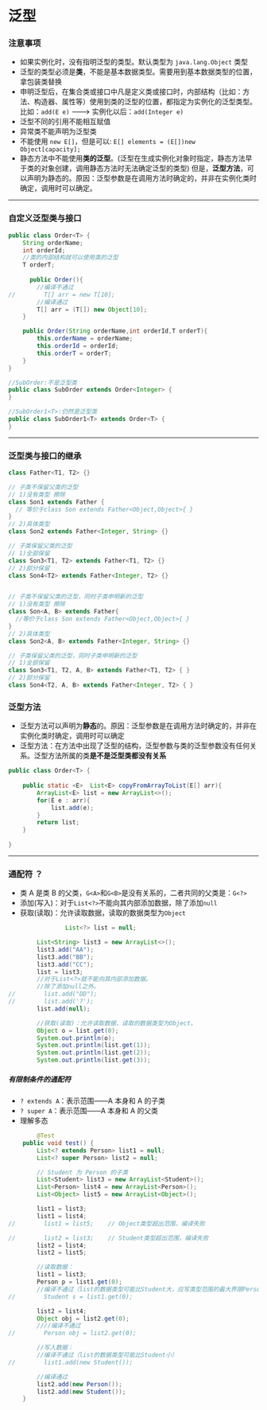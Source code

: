# 泛型

### 注意事项

- 如果实例化时，没有指明泛型的类型。默认类型为 `java.lang.Object` 类型
- 泛型的类型必须是**类**，不能是基本数据类型。需要用到基本数据类型的位置，拿包装类替换
- 申明泛型后，在集合类或接口中凡是定义类或接口时，内部结构（比如：方法、构造器、属性等）使用到类的泛型的位置，都指定为实例化的泛型类型。比如：`add(E e)`  ---> 实例化以后：`add(Integer e)`
- 泛型不同的引用不能相互赋值
- 异常类不能声明为泛型类
- 不能使用 `new E[]`，但是可以: `E[] elements = (E[])new Object[capacity];`
- 静态方法中不能使用**类的泛型**。(泛型在生成实例化对象时指定，静态方法早于类的对象创建，调用静态方法时无法确定泛型的类型)
但是，**泛型方法**，可以声明为静态的。原因：泛型参数是在调用方法时确定的，并非在实例化类时确定，调用时可以确定。

------

### 自定义泛型类与接口

```java
public class Order<T> {
    String orderName;
    int orderId;
    //类的内部结构就可以使用类的泛型
    T orderT;
  
	  public Order(){  
      	//编译不通过
//        T[] arr = new T[10];
        //编译通过
        T[] arr = (T[]) new Object[10];
    }

    public Order(String orderName,int orderId,T orderT){
        this.orderName = orderName;
        this.orderId = orderId;
        this.orderT = orderT;
    }
}
```

```java
//SubOrder:不是泛型类
public class SubOrder extends Order<Integer> {
}
```

```java
//SubOrder1<T>:仍然是泛型类
public class SubOrder1<T> extends Order<T> {
}
```

------

### 泛型类与接口的继承

```java
class Father<T1, T2> {}

// 子类不保留父类的泛型
// 1)没有类型 擦除
class Son1 extends Father {
  // 等价于class Son extends Father<Object,Object>{ }
}
// 2)具体类型
class Son2 extends Father<Integer, String> {}

// 子类保留父类的泛型
// 1)全部保留
class Son3<T1, T2> extends Father<T1, T2> {}
// 2)部分保留
class Son4<T2> extends Father<Integer, T2> {}


// 子类不保留父类的泛型，同时子类申明新的泛型
// 1)没有类型 擦除
class Son<A, B> extends Father{
  //等价于class Son extends Father<Object,Object>{ }
}
// 2)具体类型
class Son2<A, B> extends Father<Integer, String> {}

// 子类保留父类的泛型，同时子类申明新的泛型
// 1)全部保留
class Son3<T1, T2, A, B> extends Father<T1, T2> { }
// 2)部分保留
class Son4<T2, A, B> extends Father<Integer, T2> { }
```

### 泛型方法

- 泛型方法可以声明为**静态**的。原因：泛型参数是在调用方法时确定的，并非在实例化类时确定，调用时可以确定
- 泛型方法：在方法中出现了泛型的结构，泛型参数与类的泛型参数没有任何关系。泛型方法所属的类**是不是泛型类都没有关系**

```java
public class Order<T> {
  
	public static <E>  List<E> copyFromArrayToList(E[] arr){
        ArrayList<E> list = new ArrayList<>();
        for(E e : arr){
            list.add(e);
        }
        return list;
	}
  
}

```

------

### 通配符 ？

- 类 A 是类 B 的父类，`G<A>`和`G<B>`是没有关系的，二者共同的父类是：`G<?>`
- 添加(写入)：对于`List<?>`不能向其内部添加数据，除了添加`null`
- 获取(读取)：允许读取数据，读取的数据类型为`Object`

```java
				List<?> list = null;

        List<String> list3 = new ArrayList<>();
        list3.add("AA");
        list3.add("BB");
        list3.add("CC");
        list = list3;
        //对于List<?>就不能向其内部添加数据。
        //除了添加null之外。
//        list.add("DD");
//        list.add('?');
        list.add(null);

        //获取(读取)：允许读取数据，读取的数据类型为Object。
        Object o = list.get(0);
        System.out.println(o);
        System.out.println(list.get(1));
        System.out.println(list.get(2));
        System.out.println(list.get(3));
```

##### 有限制条件的通配符

- `? extends A`：表示范围——A 本身和 A 的子类
- `? super A`：表示范围——A 本身和 A 的父类
- 理解多态

```java
	 	@Test
    public void test() {
        List<? extends Person> list1 = null;
        List<? super Person> list2 = null;

      	// Student 为 Person 的子类
        List<Student> list3 = new ArrayList<Student>();
        List<Person> list4 = new ArrayList<Person>();
        List<Object> list5 = new ArrayList<Object>();

        list1 = list3;
        list1 = list4;
//        list1 = list5;	// Object类型超出范围，编译失败

//        list2 = list3;	// Student类型超出范围，编译失败
        list2 = list4;
        list2 = list5;

        //读取数据：
        list1 = list3;
        Person p = list1.get(0);
        //编译不通过（list的数据类型可能比Student大，应写类型范围的最大界限Person）
//        Student s = list1.get(0);

        list2 = list4;
        Object obj = list2.get(0);
        ////编译不通过
//        Person obj = list2.get(0);

        //写入数据：
        //编译不通过（list的数据类型可能比Student小）
//        list1.add(new Student());

        //编译通过
        list2.add(new Person());
        list2.add(new Student());
    }
```

